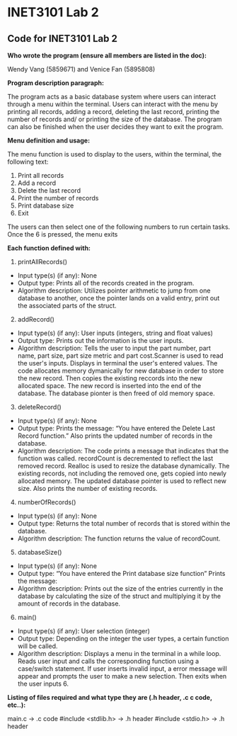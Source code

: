 # INET3101 Lab 2

## Code for INET3101 Lab 2

**Who wrote the program (ensure all members are listed in the doc):**

Wendy Vang (5859671) and Venice Fan (5895808)

**Program description paragraph:**

The program acts as a basic database system where users can interact through a menu within the terminal. Users can interact with the menu by printing all records, adding a record, deleting the last record, printing the number of records and/ or printing the size of the database. The program can also be finished when the user decides they want to exit the program.

**Menu definition and usage:**

The menu function is used to display to the users, within the terminal, the following text:
1. Print all records
2. Add a record
3. Delete the last record
4. Print the number of records
5. Print database size
6. Exit

The users can then select one of the following numbers to run certain tasks. Once the 6 is pressed, the menu exits

**Each function defined with:**

1. printAllRecords()
- Input type(s) (if any):
None
- Output type:
Prints all of the records created in the program.
- Algorithm description:
Utilizes pointer arithmetic to jump from one database to another, once the pointer lands on a valid entry, print out the associated parts of the struct.

2. addRecord()
- Input type(s) (if any):
User inputs (integers, string and float values)
- Output type:
Prints out the information is the user inputs.
- Algorithm description:
Tells the user to input the part number, part name, part size, part size metric and part cost.Scanner is used to read the user's inputs. Displays in terminal the user's entered values. The code allocates memory dymanically for new database in order to store the new record. Then copies the existing reccords into the new allocated space. The new record is inserted into the end of the database. The database pionter is then freed of old memory space.

3. deleteRecord()
- Input type(s) (if any):
None
- Output type:
Prints the message: “You have entered the Delete Last Record function.” Also prints the updated number of records in the database.
- Algorithm description: 
The code prints a message that indicates that the function was called. recordCount is decremented to reflect the last removed record. Realloc is used to resize the database dynamically. The existing records, not including the removed one, gets copied into newly allocated memory. The updated database pointer is used to reflect new size. Also prints the number of existing records.

4. numberOfRecords()
- Input type(s) (if any):
None
- Output type: 
Returns the total number of records that is stored within the database.
- Algorithm description: 
The function returns the value of recordCount.

5. databaseSize()
- Input type(s) (if any):
None
- Output type: “You have entered the Print database size function”
Prints the message:
- Algorithm description: 
Prints out the size of the entries currently in the database by calculating the size of the struct and multiplying it by the amount of records in the database.

6. main()
- Input type(s) (if any):
User selection (integer)
- Output type:
Depending on the integer the user types, a certain function will be called.
- Algorithm description:
Displays a menu in the terminal in a while loop. Reads user input and calls the corresponding function using a case/switch statement. If user inserts invalid input, a error message will appear and prompts the user to make a new selection. Then exits when the user inputs 6.

**Listing of files required and what type they are (.h header, .c c code, etc..):**

main.c -> .c code
#include <stdlib.h> -> .h header
#include <stdio.h> -> .h header